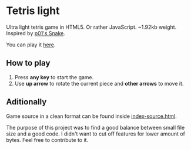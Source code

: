 # Tetris light
Ultra light tetris game in HTML5. Or rather JavaScript. ~1.92kb weight. Inspired by [p01's Snake](https://github.com/p01/snake).

You can play it [here](http://www.michowski.com/dev/tetris-light/).

## How to play

1. Press **any key** to start the game. 
2. Use **up arrow** to rotate the current piece and **other arrows** to move it.

## Aditionally

Game source in a clean format can be found inside [index-source.html](https://github.com/michowski/tetris-light/blob/master/index-source.html).

The purpose of this project was to find a good balance between small file size and a good code. I didn't want to cut off features for lower amount of bytes. Feel free to contribute to it.
